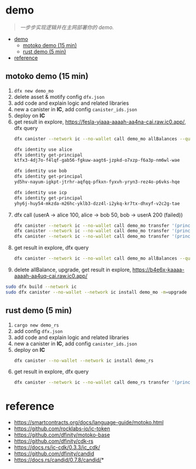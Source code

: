 # demo

> *一步步实现逻辑并在主网部署你的 demo.*

- [demo](#demo)
  - [motoko demo (15 min)](#motoko-demo-15-min)
  - [rust demo (5 min)](#rust-demo-5-min)
- [reference](#reference)

## motoko demo (15 min)

1. `dfx new demo_mo`
2. delete asset & motify config `dfx.json`
3. add code and explain logic and related libraries
4. new a canister in **IC**, add config `canister_ids.json`
5. deploy on **IC**
6. get result in explore, https://fesla-yiaaa-aaaah-aa4na-cai.raw.ic0.app/, dfx query
   ```sh
   dfx canister --network ic --no-wallet call demo_mo allBalances --query
   
   dfx identity use alice
   dfx identity get-principal
   ktfx3-4dj7o-f4lqf-gab56-fgkuw-aagt6-jzpkd-o7xzp-f6a3p-nm6wl-wae

   dfx identity use bob
   dfx identity get-principal
   yd5hv-nayum-igkpt-jtrhr-aqfqq-pfkxn-fyxvh-yryn3-rez4o-p6vks-hqe

   dfx identity use icp
   dfx identity get-principal
   yhy6j-huy54-mkzda-m26hc-yklb3-dzz4l-i2ykq-kr7tx-dhxyf-v2c2g-tae
   ```
7. dfx call (userA -> alice 100, alice -> bob 50, bob -> userA 200 (failed))
   ```sh
   dfx canister --network ic --no-wallet call demo_mo transfer '(principal "ktfx3-4dj7o-f4lqf-gab56-fgkuw-aagt6-jzpkd-o7xzp-f6a3p-nm6wl-wae", 100)'
   dfx canister --network ic --no-wallet call demo_mo transfer '(principal "yd5hv-nayum-igkpt-jtrhr-aqfqq-pfkxn-fyxvh-yryn3-rez4o-p6vks-hqe", 50)'
   dfx canister --network ic --no-wallet call demo_mo transfer '(principal "yhy6j-huy54-mkzda-m26hc-yklb3-dzz4l-i2ykq-kr7tx-dhxyf-v2c2g-tae", 200)
8. get result in explore, dfx query
   ```sh
   dfx canister --network ic --no-wallet call demo_mo allBalances --query
   ```
9.  delete allBalance, upgrade, get result in explore, https://b4e6x-kaaaa-aaaah-aa4uq-cai.raw.ic0.app/
   ```sh
   sudo dfx build --network ic
   sudo dfx canister --no-wallet --network ic install demo_mo -m=upgrade 
   ```

## rust demo (5 min)

1. `cargo new demo_rs`
2. add config `dfx.json`
3. add code and explain logic and related libraries
4. new a canister in **IC**, add config `canister_ids.json`
5. deploy on **IC**
   ```sh
   dfx canister --no-wallet --network ic install demo_rs
   ```
6. get result in explore, dfx query 
   ```sh
   dfx canister --network ic --no-wallet call demo_rs transfer '(principal "ktfx3-4dj7o-f4lqf-gab56-fgkuw-aagt6-jzpkd-o7xzp-f6a3p-nm6wl-wae", 100)'
   ```


# reference
* https://smartcontracts.org/docs/language-guide/motoko.html
* https://github.com/rocklabs-io/ic-token
* https://github.com/dfinity/motoko-base
* https://github.com/dfinity/cdk-rs
* https://docs.rs/ic-cdk/0.3.3/ic_cdk/
* https://github.com/dfinity/candid
* https://docs.rs/candid/0.7.8/candid/* 
